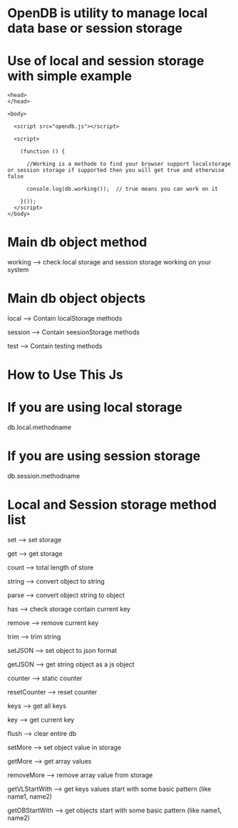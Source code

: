 # OpenDB is utility to manage local data base or session storage 

# Use of local and session storage with simple example 

<!DOCTYPE html>

<html lang="en">

    <head>
    </head>

    <body>

      <script src="opendb.js"></script>

      <script>

        (function () {

          //Working is a methode to find your browser support localstorage or session storage if supported then you will get true and otherwise false
    
          console.log(db.working());  // true means you can work on it

        }());
      </script>
    </body>
</html>




# Main db object method
working --> check local storage and session storage working on your system


# Main db object objects

local --> Contain localStorage methods

session --> Contain seesionStorage methods

test --> Contain testing methods  



How to Use This Js
===================

# If you are using local storage

db.local.methodname

# If you are using session storage

db.session.methodname 


Local and Session storage method list
====================================

set --> set storage

get --> get storage

count --> total length of store

string --> convert object to string

parse --> convert object string to object

has --> check storage contain current key

remove --> remove current key

trim --> trim string

setJSON --> set object to json format

getJSON --> get string object as a js object

counter --> static counter

resetCounter --> reset counter

keys --> get all keys

key --> get current key

flush --> clear entire db

setMore --> set object value in storage

getMore --> get array values

removeMore --> remove array value from storage 

getVLStartWith --> get keys values start with some basic pattern (like name1, name2)

getOBStartWith --> get objects start with some basic pattern (like name1, name2)
